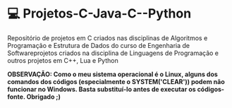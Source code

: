 # 💻 Projetos-C-Java-C--Python
Repositório de projetos em C criados nas disciplinas de Algoritmos e Programação e Estrutura de Dados do curso de Engenharia de Softwareprojetos criados na disciplina de Linguagens de Programação e outros projetos em C++, Lua e Python

**OBSERVAÇÃO: Como o meu sistema operacional é o Linux, alguns dos comandos dos códigos (especialmente o SYSTEM('CLEAR')) podem não funcionar no Windows. Basta substituí-lo antes de executar os códigos-fonte. Obrigado ;)**

